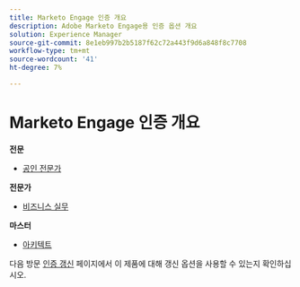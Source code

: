 ```yaml
---
title: Marketo Engage 인증 개요
description: Adobe Marketo Engage용 인증 옵션 개요
solution: Experience Manager
source-git-commit: 8e1eb997b2b5187f62c72a443f9d6a848f8c7708
workflow-type: tm+mt
source-wordcount: '41'
ht-degree: 7%

---
```


# Marketo Engage 인증 개요

**전문**

* [공인 전문가](/help/certifications/ame/ame-p.md) <!--AD0-E555-->

**전문가**

* [비즈니스 실무](/help/certifications/ame/ame-e-business.md) <!--AD0-E559-->

**마스터**

* [아키텍트](/help/certifications/ame/ame-m-architect.md) <!--AD0-E556-->

다음 방문 [인증 갱신](/help/certifications/renew.md) 페이지에서 이 제품에 대해 갱신 옵션을 사용할 수 있는지 확인하십시오.
